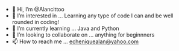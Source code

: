 - 👋 Hi, I’m @Alancittoo
- 👀 I’m interested in ... Learning any type of code I can and be well rounded in coding!
- 🌱 I’m currently learning ... Java and Python 
- 💞️ I’m looking to collaborate on ... anything for beginnners 
- 📫 How to reach me ... echeniquealan@yahoo.com

<!---
Alancittoo/Alancittoo is a ✨ special ✨ repository because its `README.md` (this file) appears on your GitHub profile.
You can click the Preview link to take a look at your changes.
--->
